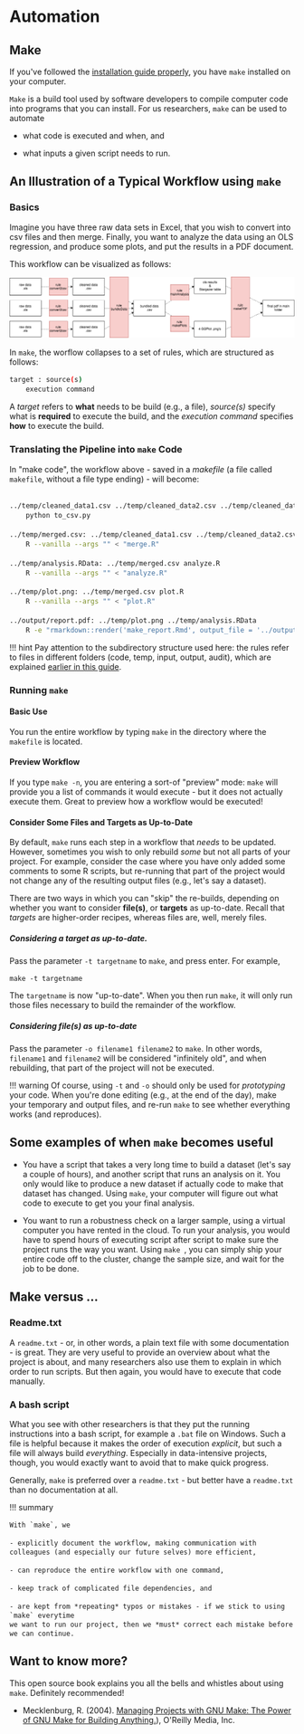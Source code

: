# Automation

## Make

If you've followed the [installation guide properly](../setup/make.md), you have `make` installed on your computer.

`Make` is a build tool used by software developers to compile computer code into programs that you can install. For us
researchers, `make` can be used to automate

- what code is executed and when, and

- what inputs a given script needs to run.

## An Illustration of a Typical Workflow using `make`

### Basics

Imagine you have three raw data sets in Excel, that you wish to convert into csv files and then merge. Finally, you want to analyze the data using an OLS regression, and produce some plots, and put the results in a PDF document.

This workflow can be visualized as follows:

![Workflow](make_flowchart.png)

In `make`, the worflow collapses to a set of rules, which are structured as follows:

```bash
target : source(s)
    execution command
```

A *target* refers to **what** needs to be build (e.g., a file),
*source(s)* specify what is **required** to execute the build, and
the *execution command* specifies **how** to execute the build.

### Translating the Pipeline into `make` Code

In "make code", the workflow above - saved in a *makefile* (a file called `makefile`, without a file type ending) - will become:

```bash

../temp/cleaned_data1.csv ../temp/cleaned_data2.csv ../temp/cleaned_data3.csv: ../input/raw_data1.xlsx ../input/raw_data2.xlsx ../input/raw_data3.xlsx python to_csv.py
   	python to_csv.py

../temp/merged.csv: ../temp/cleaned_data1.csv ../temp/cleaned_data2.csv ../temp/cleaned_data3.csv merge.R
   	R --vanilla --args "" < "merge.R"

../temp/analysis.RData: ../temp/merged.csv analyze.R
   	R --vanilla --args "" < "analyze.R"

../temp/plot.png: ../temp/merged.csv plot.R
   	R --vanilla --args "" < "plot.R"

../output/report.pdf: ../temp/plot.png ../temp/analysis.RData
	R -e "rmarkdown::render('make_report.Rmd', output_file = '../output/report.pdf')"

```

!!! hint
	Pay attention to the subdirectory structure used here: the rules refer to files in different folders (code, temp, input, output, audit), which are explained [earlier in this guide](directories.md).

### Running `make`

#### Basic Use
You run the entire workflow by typing `make` in the directory where the `makefile` is located.

#### Preview Workflow
If you type `make -n`, you are entering a sort-of "preview" mode: `make`
will provide you a list of commands it would execute - but it does not
actually execute them. Great to preview how a workflow would be executed!

#### Consider Some Files and Targets as Up-to-Date

By default, `make` runs each step in a workflow that *needs* to be
updated. However, sometimes you wish to only rebuild *some* but not all
parts of your project. For example, consider the case where you have only
added some comments to some R scripts, but re-running that part of the project
would not change any of the resulting output files (e.g., let's say a dataset).

There are two ways in which you can "skip" the re-builds, depending on
whether you want to consider **file(s)**, or **targets** as up-to-date.
Recall that *targets* are higher-order recipes, whereas files are, well,
merely files.

##### Considering a **target** as up-to-date.

Pass the parameter `-t targetname` to `make`, and press enter. For example,
```
make -t targetname
```

The `targetname` is now "up-to-date". When you then run `make`,
it will only run those files necessary to build the remainder of the workflow.

##### Considering **file(s)** as up-to-date

Pass the parameter `-o filename1 filename2` to `make`.
In other words, `filename1` and `filename2` will be considered "infinitely old",
and when rebuilding, that part of the project will not be executed.

!!! warning
    Of course, using `-t` and `-o` should only be used for *prototyping* your
    code. When you're done editing (e.g., at the end of the day), make
    your temporary and output files, and re-run `make`
    to see whether everything works (and reproduces).

## Some examples of when `make` becomes useful

- You have a script that takes a very long time to build a dataset
(let's say a couple of hours), and another script that runs an analysis on it.
You only would like to produce a new dataset if actually code to make that dataset has changed.
Using `make`, your computer will figure out what code to execute to get you your final analysis.

- You want to run a robustness check on a larger sample, using a virtual computer you have rented in the cloud.
To run your analysis, you would have to spend hours of executing script after script to make sure the project runs the way you want.
Using `make `, you can simply ship your entire code off to the cluster, change the sample size, and wait for the job to be done.


## Make versus ...

### Readme.txt

A `readme.txt` - or, in other words, a plain text file with some documentation - is great.
They are very useful to provide an overview about what the project is
about, and many researchers also use them to explain in which order to run scripts. But then again,
you would have to execute that code manually.

### A bash script

What you see with other researchers is that they put the running instructions into a bash script,
for example a `.bat` file on Windows. Such a file is helpful because it makes the order of
execution *explicit*, but such a file will always build *everything*. Especially in data-intensive
projects, though, you would exactly want to avoid that to make quick progress.

Generally, `make` is preferred over a `readme.txt` - but better have a `readme.txt` than no documentation at all.

!!! summary

	With `make`, we

	- explicitly document the workflow, making communication with colleagues (and especially our future selves) more efficient,

	- can reproduce the entire workflow with one command,

	- keep track of complicated file dependencies, and

	- are kept from *repeating* typos or mistakes - if we stick to using `make` everytime
	we want to run our project, then we *must* correct each mistake before we can continue.

## Want to know more?

This open source book explains you all the bells and whistles about using `make`. Definitely recommended!

* Mecklenburg, R. (2004). [Managing Projects with GNU Make: The Power of GNU Make for Building Anything.](https://www.oreilly.com/openbook/make3/book/index.csp)), O'Reilly Media, Inc.


<!--



- We have three raw data sets (.xlsx)

- We want to convert these files to .csv files

- We want to merge all three files

- We want to analyze the data using an OLS regression

- We want to produce plots

- We want to combine those into a PDF

- We need to clean this data - to do so, we have one code file

